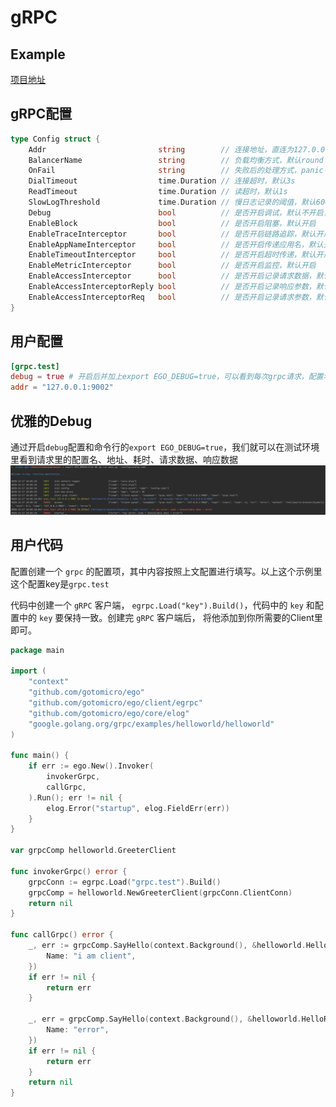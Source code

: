 # gRPC
## Example
[项目地址](https://github.com/gotomicro/ego/tree/master/examples/grpc)

## gRPC配置
```go
type Config struct {
	Addr                         string        // 连接地址，直连为127.0.0.1:9001，服务发现为etcd:///appname
	BalancerName                 string        // 负载均衡方式，默认round robin
	OnFail                       string        // 失败后的处理方式，panic | error
	DialTimeout                  time.Duration // 连接超时，默认3s
	ReadTimeout                  time.Duration // 读超时，默认1s
	SlowLogThreshold             time.Duration // 慢日志记录的阈值，默认600ms
	Debug                        bool          // 是否开启调试，默认不开启，开启后并加上export EGO_DEBUG=true，可以看到每次请求，配置名、地址、耗时、请求数据、响应数据
	EnableBlock                  bool          // 是否开启阻塞，默认开启
	EnableTraceInterceptor       bool          // 是否开启链路追踪，默认开启
	EnableAppNameInterceptor     bool          // 是否开启传递应用名，默认开启
	EnableTimeoutInterceptor     bool          // 是否开启超时传递，默认开启
	EnableMetricInterceptor      bool          // 是否开启监控，默认开启
	EnableAccessInterceptor      bool          // 是否开启记录请求数据，默认不开启
	EnableAccessInterceptorReply bool          // 是否开启记录响应参数，默认不开启
	EnableAccessInterceptorReq   bool          // 是否开启记录请求参数，默认不开启
}
```

## 用户配置
```toml
[grpc.test]
debug = true # 开启后并加上export EGO_DEBUG=true，可以看到每次grpc请求，配置名、地址、耗时、请求数据、响应数据
addr = "127.0.0.1:9002"  
```

## 优雅的Debug
通过开启``debug``配置和命令行的``export EGO_DEBUG=true``，我们就可以在测试环境里看到请求里的配置名、地址、耗时、请求数据、响应数据
![image](../../images/client-grpc.png)


## 用户代码
配置创建一个 ``grpc`` 的配置项，其中内容按照上文配置进行填写。以上这个示例里这个配置key是``grpc.test``

代码中创建一个 ``gRPC`` 客户端， ``egrpc.Load("key").Build()``，代码中的 ``key`` 和配置中的 ``key`` 要保持一致。创建完 ``gRPC`` 客户端后， 将他添加到你所需要的Client里即可。

```go
package main

import (
	"context"
	"github.com/gotomicro/ego"
	"github.com/gotomicro/ego/client/egrpc"
	"github.com/gotomicro/ego/core/elog"
	"google.golang.org/grpc/examples/helloworld/helloworld"
)

func main() {
	if err := ego.New().Invoker(
		invokerGrpc,
		callGrpc,
	).Run(); err != nil {
		elog.Error("startup", elog.FieldErr(err))
	}
}

var grpcComp helloworld.GreeterClient

func invokerGrpc() error {
	grpcConn := egrpc.Load("grpc.test").Build()
	grpcComp = helloworld.NewGreeterClient(grpcConn.ClientConn)
	return nil
}

func callGrpc() error {
	_, err := grpcComp.SayHello(context.Background(), &helloworld.HelloRequest{
		Name: "i am client",
	})
	if err != nil {
		return err
	}

	_, err = grpcComp.SayHello(context.Background(), &helloworld.HelloRequest{
		Name: "error",
	})
	if err != nil {
		return err
	}
	return nil
}
```


